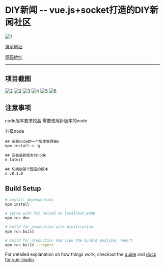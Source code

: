 # DIY新闻 -- vue.js+socket打造的DIY新闻社区

![1](http://orhpccvvl.bkt.clouddn.com/%60MMTD2WUY1TDK_J%25T@PZC5J.png)

[演示地址]( https://keephhh.com/news)

[源码地址 ](https://github.com/keephhh/news)

----


## 项目截图

![2](http://orhpccvvl.bkt.clouddn.com/J%5DUANDXLC3NAUKIUXJTNCQJ.png)
![2](http://orhpccvvl.bkt.clouddn.com/9JOCX17RTQ%5DKVAK_~%7BIPE4L.png)
![3](http://orhpccvvl.bkt.clouddn.com/_3%5D9U_N%29%7BVI%7DR1%25H%28@RS%60J7.png)
![4](http://orhpccvvl.bkt.clouddn.com/%7B%251_G%60ZR5XURJ3SNK%25Z7V2Y.png)
![5](http://orhpccvvl.bkt.clouddn.com/3@AXJ%282RUF3QPZBPN_THRL0.png)
![6](http://orhpccvvl.bkt.clouddn.com/6S6OI%5B%5DYVT5K1RK8P%25%288AV0.png)

## 注意事项

node版本要求较高 需要使用新版本的node

升级node

```shell
## 安装node的一个版本管理器n
npm install n -g  

## 安装最新版本的node
n latest  

## 切换到某个固定的版本
n v8.1.0  
```

## Build Setup

``` bash
# install dependencies
npm install

# serve with hot reload at localhost:8080
npm run dev

# build for production with minification
npm run build

# build for production and view the bundle analyzer report
npm run build --report
```

For detailed explanation on how things work, checkout the [guide](http://vuejs-templates.github.io/webpack/) and [docs for vue-loader](http://vuejs.github.io/vue-loader).
